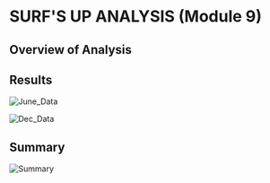 # SURF'S UP ANALYSIS (Module 9)

## Overview of Analysis


## Results
![June_Data](https://user-images.githubusercontent.com/88443672/137642736-86d4b62b-ffe3-4865-8739-603bedc13c47.png)

![Dec_Data](https://user-images.githubusercontent.com/88443672/137642739-32f9be3f-139c-424d-b4ad-f583505bbee7.png)

## Summary
![Summary](https://user-images.githubusercontent.com/88443672/137642928-34754fb0-4005-4969-b384-eb0554dd5e47.png)


